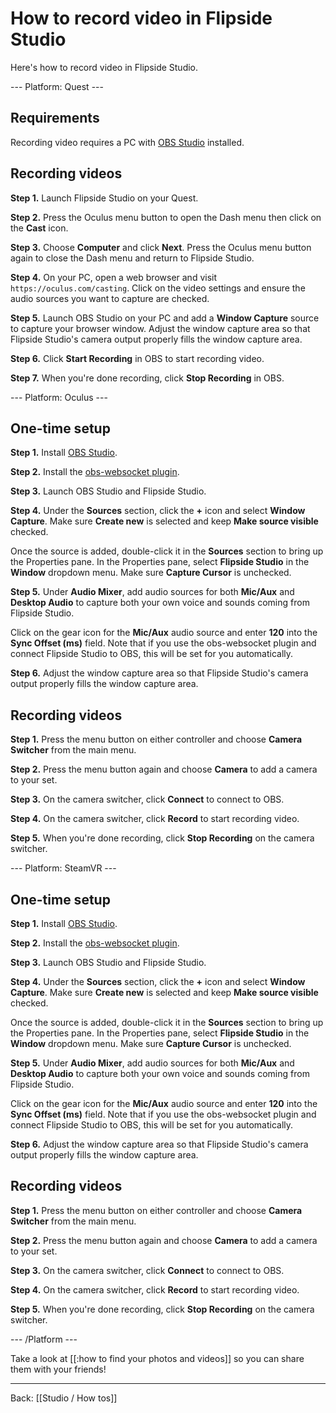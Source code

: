 # How to record video in Flipside Studio

Here's how to record video in Flipside Studio.

--- Platform: Quest ---

## Requirements

Recording video requires a PC with [OBS Studio](https://obsproject.com/) installed.

## Recording videos

**Step 1.** Launch Flipside Studio on your Quest.

**Step 2.** Press the Oculus menu button to open the Dash menu then click on the **Cast** icon.

**Step 3.** Choose **Computer** and click **Next**. Press the Oculus menu button again to close the Dash menu and return to Flipside Studio.

**Step 4.** On your PC, open a web browser and visit `https://oculus.com/casting`. Click on the video settings and ensure the audio sources you want to capture are checked.

**Step 5.** Launch OBS Studio on your PC and add a **Window Capture** source to capture your browser window. Adjust the window capture area so that Flipside Studio's camera output properly fills the window capture area.

**Step 6.** Click **Start Recording** in OBS to start recording video.

**Step 7.** When you're done recording, click **Stop Recording** in OBS.

--- Platform: Oculus ---

## One-time setup

**Step 1.** Install [OBS Studio](https://obsproject.com/).

**Step 2.** Install the [obs-websocket plugin](https://obsproject.com/forum/resources/obs-websocket-remote-control-obs-studio-from-websockets.466/).

**Step 3.** Launch OBS Studio and Flipside Studio.

**Step 4.** Under the **Sources** section, click the **+** icon and select **Window Capture**. Make sure **Create new** is selected and keep **Make source visible** checked.

Once the source is added, double-click it in the **Sources** section to bring up the Properties pane. In the Properties pane, select **Flipside Studio** in the **Window** dropdown menu. Make sure **Capture Cursor** is unchecked.

**Step 5.** Under **Audio Mixer**, add audio sources for both **Mic/Aux** and **Desktop Audio** to capture both your own voice and sounds coming from Flipside Studio.

Click on the gear icon for the **Mic/Aux** audio source and enter **120** into the **Sync Offset (ms)** field. Note that if you use the obs-websocket plugin and connect Flipside Studio to OBS, this will be set for you automatically.

**Step 6.** Adjust the window capture area so that Flipside Studio's camera output properly fills the window capture area.

## Recording videos

**Step 1.** Press the menu button on either controller and choose **Camera Switcher** from the main menu.

**Step 2.** Press the menu button again and choose **Camera** to add a camera to your set.

**Step 3.** On the camera switcher, click **Connect** to connect to OBS.

**Step 4.** On the camera switcher, click **Record** to start recording video.

**Step 5.** When you're done recording, click **Stop Recording** on the camera switcher.

--- Platform: SteamVR ---

## One-time setup

**Step 1.** Install [OBS Studio](https://obsproject.com/).

**Step 2.** Install the [obs-websocket plugin](https://obsproject.com/forum/resources/obs-websocket-remote-control-obs-studio-from-websockets.466/).

**Step 3.** Launch OBS Studio and Flipside Studio.

**Step 4.** Under the **Sources** section, click the **+** icon and select **Window Capture**. Make sure **Create new** is selected and keep **Make source visible** checked.

Once the source is added, double-click it in the **Sources** section to bring up the Properties pane. In the Properties pane, select **Flipside Studio** in the **Window** dropdown menu. Make sure **Capture Cursor** is unchecked.

**Step 5.** Under **Audio Mixer**, add audio sources for both **Mic/Aux** and **Desktop Audio** to capture both your own voice and sounds coming from Flipside Studio.

Click on the gear icon for the **Mic/Aux** audio source and enter **120** into the **Sync Offset (ms)** field. Note that if you use the obs-websocket plugin and connect Flipside Studio to OBS, this will be set for you automatically.

**Step 6.** Adjust the window capture area so that Flipside Studio's camera output properly fills the window capture area.

## Recording videos

**Step 1.** Press the menu button on either controller and choose **Camera Switcher** from the main menu.

**Step 2.** Press the menu button again and choose **Camera** to add a camera to your set.

**Step 3.** On the camera switcher, click **Connect** to connect to OBS.

**Step 4.** On the camera switcher, click **Record** to start recording video.

**Step 5.** When you're done recording, click **Stop Recording** on the camera switcher.

--- /Platform ---

Take a look at [[:how to find your photos and videos]] so you can share them with your friends!

---

Back: [[Studio / How tos]]
